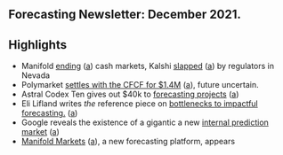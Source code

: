 Forecasting Newsletter: December 2021.
-------------------------------------

## Highlights

- Manifold [ending](https://news.manifold.markets/p/focusing-on-mana-bringing-sweepstakes) ([a](http://web.archive.org/web/20250306194755/https://news.manifold.markets/p/focusing-on-mana-bringing-sweepstakes)) cash markets, Kalshi [slapped](https://x.com/repdinatitus/status/1897430592800567580) ([a](https://web.archive.org/web/20250306200704/https://nitter.net/repdinatitus/status/1897430592800567580)) by regulators in Nevada 
- Polymarket [settles with the CFCF for $1.4M](https://www.cftc.gov/PressRoom/PressReleases/8478-22) ([a](https://web.archive.org/web/20220112010053/https://www.cftc.gov/PressRoom/PressReleases/8478-22)), future uncertain.
- Astral Codex Ten gives out $40k to [forecasting projects](https://astralcodexten.substack.com/p/acx-grants-results) ([a](https://web.archive.org/web/20220112010111/https://astralcodexten.substack.com/p/acx-grants-results))
- Eli Lifland writes *the* reference piece on [bottlenecks to impactful forecasting.](https://forum.effectivealtruism.org/posts/S2vfrZsFHn7Wy4ocm/bottlenecks-to-more-impactful-crowd-forecasting-2) ([a](https://web.archive.org/web/20220112010222/https://forum.effectivealtruism.org/posts/S2vfrZsFHn7Wy4ocm/bottlenecks-to-more-impactful-crowd-forecasting-2))
- Google reveals the existence of a gigantic a new [internal prediction market](https://cloud.google.com/blog/topics/solutions-how-tos/design-patterns-in-googles-prediction-market-on-google-cloud) ([a](https://web.archive.org/web/20220112010322/https://cloud.google.com/blog/topics/solutions-how-tos/design-patterns-in-googles-prediction-market-on-google-cloud))
- [Manifold Markets](https://manifold.markets/) ([a](https://web.archive.org/web/20220112010405/https://manifold.markets/)), a new forecasting platform, appears

